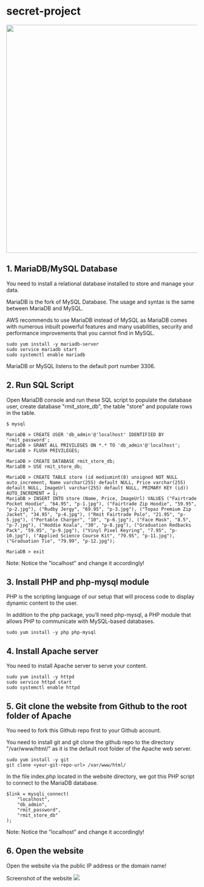 # secret-project
<p align="center">
    <img src="https://i.imgur.com/OtlK2qU.png" width=600>
</p>

## 1. MariaDB/MySQL Database

You need to install a relational database installed to store and manage your data.

MariaDB is the fork of MySQL Database. The usage and syntax is the same between MariaDB and MySQL. 

AWS recommends to use MariaDB instead of MySQL as MariaDB comes with numerous inbuilt powerful features and many usabilities, security and performance improvements that you cannot find in MySQL.
```
sudo yum install -y mariadb-server
sudo service mariadb start
sudo systemctl enable mariadb
```
MariaDB or MySQL listens to the default port number 3306.

## 2. Run SQL Script

Open MariaDB console and run these SQL script to populate the database user, create database "rmit_store_db", the table "store" and populate rows in the table.
```
$ mysql

MariaDB > CREATE USER 'db_admin'@'localhost' IDENTIFIED BY 'rmit_password';
MariaDB > GRANT ALL PRIVILEGES ON *.* TO 'db_admin'@'localhost';
MariaDB > FLUSH PRIVILEGES;

MariaDB > CREATE DATABASE rmit_store_db;
MariaDB > USE rmit_store_db;

MariaDB > CREATE TABLE store (id mediumint(8) unsigned NOT NULL auto_increment, Name varchar(255) default NULL, Price varchar(255) default NULL, ImageUrl varchar(255) default NULL, PRIMARY KEY (id)) AUTO_INCREMENT = 1;
MariaDB > INSERT INTO store (Name, Price, ImageUrl) VALUES ("Fairtrade Pocket Hoodie", "64.95", "p-1.jpg"), ("Fairtrade Zip Hoodie", "59.95", "p-2.jpg"), ("Rudby Jergy", "69.95", "p-3.jpg"), ("Topaz Premium Zip Jacket", "34.95", "p-4.jpg"), ("Rmit Fairtrade Polo", "21.95", "p-5.jpg"), ("Portable Charger", "10", "p-6.jpg"), ("Face Mask", "8.5", "p-7.jpg"), ("Hoddie Koala", "30", "p-8.jpg"), ("Graduation Redbacks Pack", "59.95", "p-9.jpg"), ("Vinyl Pixel Keyring", "7.95", "p-10.jpg"), ("Applied Science Course Kit", "79.95", "p-11.jpg"), ("Graduation Tie", "79.99", "p-12.jpg");

MariaDB > exit
```
Note: Notice the "localhost" and change it accordingly!

## 3. Install PHP and php-mysql module

PHP is the scripting language of our setup that will process code to display dynamic content to the user. 

In addition to the php package, you’ll need php-mysql, a PHP module that allows PHP to communicate with MySQL-based databases.
```
sudo yum install -y php php-mysql
```

## 4. Install Apache server

You need to install Apache server to serve your content.
```
sudo yum install -y httpd
sudo service httpd start
sudo systemctl enable httpd
```

## 5. Git clone the website from Github to the root folder of Apache

You need to fork this Github repo first to your Github account.

You need to install git and git clone the github repo to the directory "/var/www/html/" as it is the default root folder of the Apache web server.
```
sudo yum install -y git
git clone <your-git-repo-url> /var/www/html/
```

In the file index.php located in the website directory, we got this PHP script to connect to the MariaDB database.
```
$link = mysqli_connect(
    "localhost",
    "db_admin",
    "rmit_password",
    "rmit_store_db"
);
```
Note: Notice the "localhost" and change it accordingly!

## 6. Open the website

Open the website via the public IP address or the domain name!

Screenshot of the website
<img src="https://i.imgur.com/xNHx6Ue.png">
